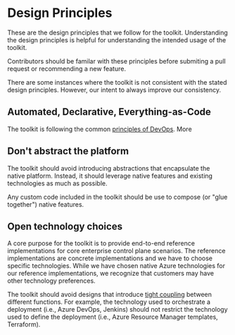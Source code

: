 # Design Principles

These are the design principles that we follow for the toolkit.
Understanding the design principles is helpful for understanding the intended usage of the toolkit.

Contributors should be familar with these principles before submiting a pull request or recommending a new feature.

There are some instances where the toolkit is not consistent with the stated design principles. 
However, our intent to always improve our consistency.

## Automated, Declarative, Everything-as-Code

The toolkit is following the common [principles of DevOps](https://docs.microsoft.com/azure/architecture/checklist/dev-ops). More

## Don't abstract the platform

The toolkit should avoid introducing abstractions that encapsulate the native platform.
Instead, it should leverage native features and existing technologies as much as possible.

Any custom code included in the toolkit should be use to compose (or "glue together") native features.

## Open technology choices

A core purpose for the toolkit is to provide end-to-end reference implementations for core enterprise control plane scenarios. The reference implementations are concrete implementations and we have to choose specific technologies. While we have chosen native Azure technologies for our reference implementations, we recognize that customers may have other technology preferences. 

The toolkit should avoid designs that introduce [tight coupling](https://en.wikipedia.org/wiki/Loose_coupling) between different functions. For example, the technology used to orchestrate a deployment (i.e., Azure DevOps, Jenkins) should not restrict the technology used to define the deployment (i.e., Azure Resource Manager templates, Terraform).